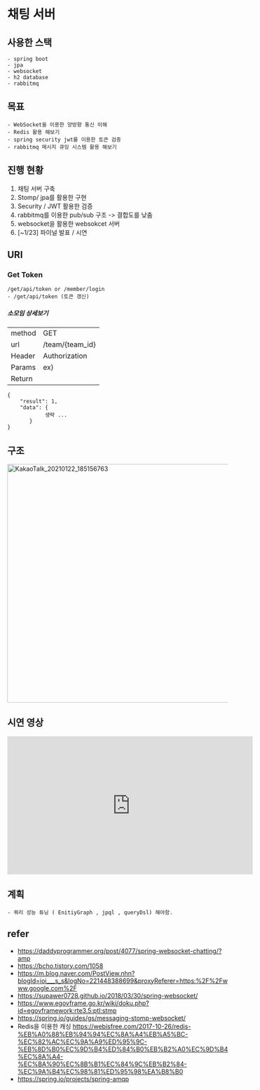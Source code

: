 # 채팅 서버 

## 사용한 스택
    - spring boot
    - jpa
    - websocket
    - h2 database
    - rabbitmq
   
## 목표 
    - WebSocket을 이용한 양방향 통신 이해
    - Redis 활용 해보기
    - spring security jwt를 이용한 토큰 검증
    - rabbitmq 메시지 큐잉 시스템 활용 해보기 
   
## 진행 현황
1. 채팅 서버 구축  
2. Stomp/ jpa를 활용한 구현 
3. Security / JWT 활용한 검증
4. rabbitmq를 이용한 pub/sub 구조 -> 결합도를 낮춤
5. websocket을 활용한 websokcet 서버
6. [~1/23] 파이널 발표 / 시연 

## URI
###    Get Token
    /get/api/token or /member/login
    - /get/api/token (토큰 갱신)
  
#####  소모임 상세보기
|        |                                                                              |
| ------ | ---------------------------------------------------------------------------- |
| method | GET                                                                         |
| url    | /team/{team_id}                                                                  |
| Header | Authorization                                                               |
| Params   | ex) <span style="color:gray"></span> |
| Return | |
    {
        "result": 1,
        "data": {
                생략 ...
           }
    }

## 구조
<img width="544" alt="KakaoTalk_20210122_185156763" src="https://user-images.githubusercontent.com/57287086/105812908-56ec8e80-5ff2-11eb-810c-fbc138c7398f.png">

## 시연 영상 

<div class="iframe_container">
  <iframe width="560" height="315" src="https://www.youtube.com/watch?v=bV2aWZqrYC4&t=2s" frameborder="0" allowfullscreen></iframe>
</div>   
    
## 계획
    - 쿼리 성능 튜닝 ( EnitiyGraph , jpql , queryDsl) 해야함.
## refer
- https://daddyprogrammer.org/post/4077/spring-websocket-chatting/?amp
- https://bcho.tistory.com/1058
- https://m.blog.naver.com/PostView.nhn?blogId=ioi___s_s&logNo=221448388699&proxyReferer=https:%2F%2Fwww.google.com%2F
- https://supawer0728.github.io/2018/03/30/spring-websocket/
- https://www.egovframe.go.kr/wiki/doku.php?id=egovframework:rte3.5:ptl:stmp
- https://spring.io/guides/gs/messaging-stomp-websocket/
- Redis을 이용한 캐싱
https://webisfree.com/2017-10-26/redis-%EB%A0%88%EB%94%94%EC%8A%A4%EB%A5%BC-%EC%82%AC%EC%9A%A9%ED%95%9C-%EB%8D%B0%EC%9D%B4%ED%84%B0%EB%B2%A0%EC%9D%B4%EC%8A%A4-%EC%BA%90%EC%8B%B1%EC%84%9C%EB%B2%84-%EC%9A%B4%EC%98%81%ED%95%98%EA%B8%B0
- https://spring.io/projects/spring-amqp

